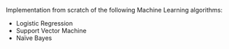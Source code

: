 Implementation from scratch of the following Machine Learning algorithms:
* Logistic Regression
* Support Vector Machine
* Naïve Bayes
